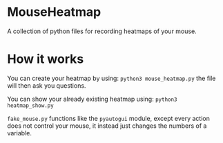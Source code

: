 # MouseHeatmap
A collection of python files for recording heatmaps of your mouse.

# How it works
You can create your heatmap by using:
`python3 mouse_heatmap.py`
the file will then ask you questions.

You can show your already existing heatmap using:
`python3 heatmap_show.py`

`fake_mouse.py` functions like the `pyautogui` module, except every action does not control your mouse, it instead just changes the numbers of a variable.
